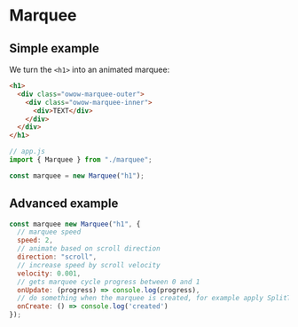 # Marquee

## Simple example

We turn the `<h1>` into an animated marquee:

```html
<h1>
  <div class="owow-marquee-outer">
    <div class="owow-marquee-inner">
      <div>TEXT</div>
    </div>
  </div>
</h1>
```

```js
// app.js
import { Marquee } from "./marquee";

const marquee = new Marquee("h1");
```

## Advanced example

```js
const marquee new Marquee("h1", {
  // marquee speed
  speed: 2,
  // animate based on scroll direction
  direction: "scroll",
  // increase speed by scroll velocity
  velocity: 0.001,
  // gets marquee cycle progress between 0 and 1
  onUpdate: (progress) => console.log(progress),
  // do something when the marquee is created, for example apply SplitText or mutate dom
  onCreate: () => console.log('created')
});


```
